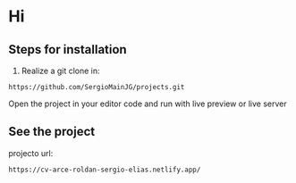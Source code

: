# Hi

## Steps for installation

1. Realize a git clone in:

```code
https://github.com/SergioMainJG/projects.git
```

Open the project in your editor code and run with live preview or live server

## See the project

projecto url:

```code
https://cv-arce-roldan-sergio-elias.netlify.app/
```
